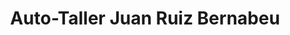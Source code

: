 ---
title: "Auto-Taller Juan Ruiz Bernabeu"
url: /alicante/auto-taller-juan-ruiz-bernabeu/
shop: reparación de automóviles
---